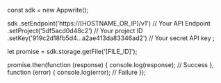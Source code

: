 const sdk = new Appwrite();

sdk
    .setEndpoint('https://[HOSTNAME_OR_IP]/v1') // Your API Endpoint
    .setProject('5df5acd0d48c2') // Your project ID
    .setKey('919c2d18fb5d4...a2ae413da83346ad2') // Your secret API key
;

let promise = sdk.storage.getFile('[FILE_ID]');

promise.then(function (response) {
    console.log(response); // Success
}, function (error) {
    console.log(error); // Failure
});